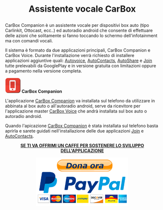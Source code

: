 <h1><p align="center"><strong>Assistente vocale CarBox</strong></p></h1>


CarBox Companion è un assistente vocale per dispositivi box auto (tipo Carlinkit, Ottocast, ecc..) ed autoradio android che consente di effettuare delle azioni che solitamente si fanno toccando lo schermo dell'infotainment ma con comandi vocali.

Il sistema è formato da due applicazioni principali, CarBox Companion e CarBox Voice.
Durante l'installazione verrà richiesto di installere applicazioni aggiuntive quali: [Autovoice](https://play.google.com/store/apps/details?id=com.joaomgcd.autovoice), [AutoContacts](https://play.google.com/store/apps/details?id=com.joaomgcd.autocontacts), [AutoShare](https://play.google.com/store/apps/details?id=com.joaomgcd.autoshare) e [Join](https://play.google.com/store/apps/details?id=com.joaomgcd.join) tutte prelevabili da GooglePlay e in versione gratuita con limitazioni oppure a pagamento nella versione completa.

<img src="https://github.com/Ferrazzi/CarBox-Companion/blob/main/Assets/CarBoxCompanionIcon.png" alt="" width="50"/> <strong>CarBox Companion</strong>

L'applicazione [CarBox Companion](http://) va installata sul telefono da utilizzare in abbinata al box auto o all'autoradio android, serve da ricevitore per l'applicazione master [CarBox Voice](http://) che andrà installata sul box auto o autoradio android.

Quando l'apicazione [CarBox Companion](http://) è stata installata sul telefono basta aprirla e sarete guidati nell'installazione delle due applicazioni [Join](https://play.google.com/store/apps/details?id=com.joaomgcd.join) e [AutoContacts](https://play.google.com/store/apps/details?id=com.joaomgcd.autocontacts).

<p align="center">
    <ins><strong>SE TI VA OFFRIMI UN CAFFE PER SOSTENERE LO SVILUPPO DELL'APPLICAZIONE</strong></ins>
</p>
<p align="center">
  <a href="https://www.paypal.com/donate/?business=3LPTNPJ2RV6U8&no_recurring=0&item_name=Offrimi+un+caff%C3%A8+se+ti+va+per+contribuire+allo+sviluppo+dell%27applicazione&currency_code=EUR">
    <img src="https://github.com/Ferrazzi/CarBox-Companion/blob/main/Assets/DonaPayPal.png" alt="Donate with PayPal" width="300"/>
  </a>
</p>
